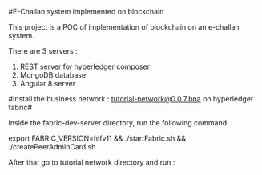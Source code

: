 #E-Challan system implemented on blockchain

This project is a POC of implementation of blockchain on an e-challan system. 

There are 3 servers :
  1. REST server for hyperledger composer
  2. MongoDB database
  3. Angular 8 server


#Install the business network : tutorial-network@0.0.7.bna on hyperledger fabric#

  
  Inside the fabric-dev-server directory, run the following command:
  
  export FABRIC_VERSION=hlfv11 && ./startFabric.sh && ./createPeerAdminCard.sh
  
  After that go to tutorial network directory and run :
 




  
